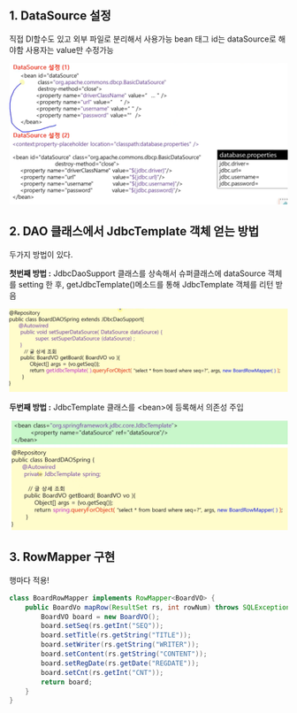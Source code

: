 ## 1. DataSource 설정

직접 DI할수도 있고 외부 파일로 분리해서 사용가능
bean 태그 id는 dataSource로 해야함 사용자는 value만 수정가능

<p align="center">
    <img src="./resource/datasource.PNG">
</p>

## 2. DAO 클래스에서 JdbcTemplate 객체 얻는 방법

두가지 방법이 있다.

**첫번째 방법 :**
JdbcDaoSupport 클래스를 상속해서 슈퍼클래스에 dataSource 객체를 setting 한 후,
getJdbcTemplate()메소드를 통해 JdbcTemplate 객체를 리턴 받음

<p align="center">
    <img src="./resource/getJdbcTemplate.PNG">
</p>

**두번째 방법 :**
JdbcTemplate 클래스를 \<bean>에 등록해서 의존성 주입

<p align="center">
    <img src="./resource/getJdbcTemplate2.PNG">
</p>

## 3. RowMapper 구현

행마다 적용!

```java
class BoardRowMapper implements RowMapper<BoardVO> {
    public BoardVo mapRow(ResultSet rs, int rowNum) throws SQLException {
        BoardVO board = new BoardVO();
        board.setSeq(rs.getInt("SEQ"));
        board.setTitle(rs.getString("TITLE"));
        board.setWriter(rs.getString("WRITER"));
        board.setContent(rs.getString("CONTENT"));
        board.setRegDate(rs.getDate("REGDATE"));
        board.setCnt(rs.getInt("CNT"));
        return board;
    }
}
```
